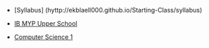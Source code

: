* [Syllabus] (hyttp://ekblaell000.github.io/Starting-Class/syllabus)
* [IB MYP Upper School](https://shawnwegs.github.io/Starting-Class/IB-MYP-US-syllabus)


* [Computer Science 1](https://shawnwegs.github.io/Starting-Class/course-descriptions/IB-MYP-CP-CompSci)
